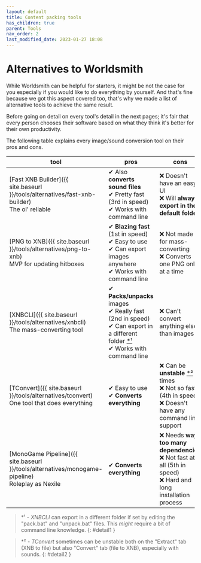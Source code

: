 ```yaml
---
layout: default
title: Content packing tools
has_children: true
parent: Tools
nav_order: 2
last_modified_date: 2023-01-27 18:08
---
```


# Alternatives to Worldsmith

While Worldsmith can be helpful for starters, it might be not the case for you especially if you would like to do everything by yourself. And that's fine because we got this aspect covered too, that's why we made a list of alternative tools to achieve the same result.

Before going on detail on every tool's detail in the next pages; it's fair that every person chooses their software based on what they think it's better for their own productivity.

The following table explains every image/sound conversion tool on their pros and cons.<!-- more -->

|tool|pros|cons|
|---|---|---|
|[Fast XNB Builder]({{ site.baseurl }}/tools/alternatives/fast-xnb-builder)<br>The ol' reliable|✔ Also **converts sound files**<br>✔ Pretty fast (3rd in speed)<br>✔ Works with command line|❌ Doesn't have an easy UI<br>❌ Will **always export in the default folder**|
|[PNG to XNB]({{ site.baseurl }}/tools/alternatives/png-to-xnb)<br>MVP for updating hitboxes|✔ **Blazing fast** (1st in speed)<br>✔ Easy to use<br>✔ Can export images anywhere<br>✔ Works with command line|❌ Not made for mass-converting<br>❌ Converts one PNG only at a time|
|[XNBCLI]({{ site.baseurl }}/tools/alternatives/xnbcli)<br>The mass-converting tool|✔ **Packs/unpacks** images<br>✔ Really fast (2nd in speed)<br>✔ Can export in a different folder [\*¹](#detail1)<br>✔ Works with command line|❌ Can't convert anything else than images|
|[TConvert]({{ site.baseurl }}/tools/alternatives/tconvert)<br>One tool that does everything|✔ Easy to use<br>✔ **Converts everything**|❌ Can be **unstable** [\*²](#detail2) at times<br>❌ Not so fast (4th in speed)<br>❌ Doesn't have any command line support|
|[MonoGame Pipeline]({{ site.baseurl }}/tools/alternatives/monogame-pipeline)<br>Roleplay as Nexile|✔ **Converts everything**|❌ Needs **way too many dependencies**<br>❌ Not fast at all (5th in speed)<br>❌ Hard and long installation process|

> \*¹ - *XNBCLI* can export in a different folder if set by editing the "pack.bat" and "unpack.bat" files. This *might* require a bit of command line knowledge.
{: #detail1 }

> \*² - *TConvert* sometimes can be unstable both on the "Extract" tab (XNB to file) but also "Convert" tab (file to XNB), especially with sounds.
{: #detail2 }